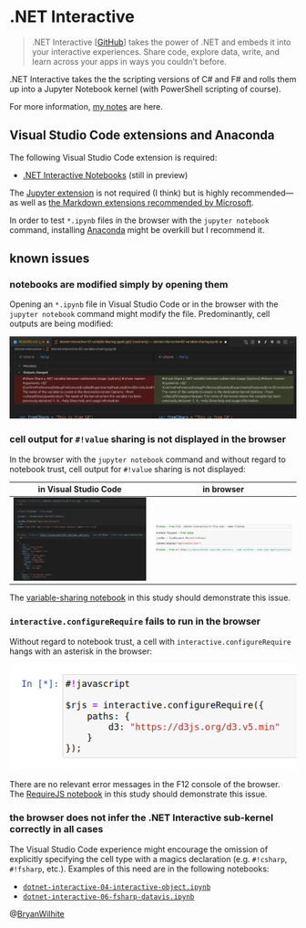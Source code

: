 # .NET Interactive

>.NET Interactive [[GitHub](https://github.com/dotnet/interactive)] takes the power of .NET and embeds it into your interactive experiences. Share code, explore data, write, and learn across your apps in ways you couldn’t before.

.NET Interactive takes the the scripting versions of C# and F# and rolls them up into a Jupyter Notebook kernel (with PowerShell scripting of course).

For more information, [my notes](./dotnet-interactive.ipynb) are here.

## Visual Studio Code extensions and Anaconda

The following Visual Studio Code extension is required:

- [.NET Interactive Notebooks](https://marketplace.visualstudio.com/items?itemName=ms-dotnettools.dotnet-interactive-vscode) (still in preview)

The [Jupyter extension](https://marketplace.visualstudio.com/items?itemName=ms-toolsai.jupyter) is not required (I think) but is highly recommended—as well as [the Markdown extensions recommended by Microsoft](https://code.visualstudio.com/Docs/languages/markdown).

In order to test `*.ipynb` files in the browser with the `jupyter notebook` command, installing [Anaconda](https://www.anaconda.com/) might be overkill but I recommend it.

## known issues

### notebooks are modified simply by opening them

Opening an `*.ipynb` file in Visual Studio Code or in the browser with the `jupyter notebook` command might modify the file. Predominantly, cell outputs are being modified:

![notebooks are modified simply by opening them](./images/notebooks-are-modified-simply-by-opening-them.png)

### cell output for `#!value` sharing is not displayed in the browser

In the browser with the `jupyter notebook` command and without regard to notebook trust, cell output for `#!value` sharing is not displayed:

| in Visual Studio Code | in browser |
|- |-
| ![value sharing in vscode](./images/value-sharing-in-vscode.png) | ![value sharing in browser](./images/value-sharing-in-browser.png) |

The [variable-sharing notebook](./dotnet-interactive-02-variable-sharing.ipynb) in this study should demonstrate this issue.

### `interactive.configureRequire` fails to run in the browser

Without regard to notebook trust, a cell with `interactive.configureRequire` hangs with an asterisk in the browser:

![interactive.configureRequire hangs](./images/interactive-configure-require-hangs.png)

There are no relevant error messages in the F12 console of the browser. The [RequireJS notebook](./dotnet-interactive-05-requirejs.ipynb) in this study should demonstrate this issue.

### the browser does not infer the .NET Interactive sub-kernel correctly in all cases

The Visual Studio Code experience might encourage the omission of explicitly specifying the cell type with a magics declaration (e.g. `#!csharp`, `#!fsharp`, etc.). Examples of this need are in the following notebooks:

- [`dotnet-interactive-04-interactive-object.ipynb`](./dotnet-interactive-04-interactive-object.ipynb)
- [`dotnet-interactive-06-fsharp-datavis.ipynb`](./dotnet-interactive-06-fsharp-datavis.ipynb)

@[BryanWilhite](https://twitter.com/BryanWilhite)
